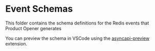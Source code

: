 # Event Schemas

This folder contains the schema definitions for the Redis events that Product Opener generates

You can preview the schema in VSCode using the [asyncapi-preview](https://marketplace.visualstudio.com/items?itemName=asyncapi.asyncapi-preview) extension.
